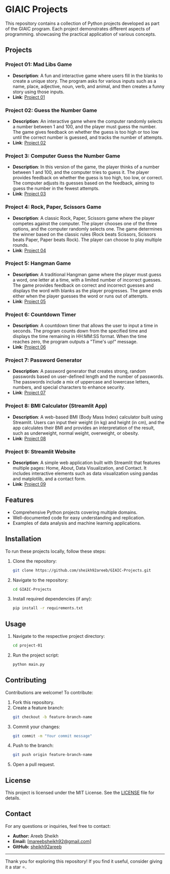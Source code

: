 # GIAIC Projects

This repository contains a collection of Python projects developed as part of the GIAIC program. Each project demonstrates different aspects of programming. showcasing the practical application of various concepts.

## Projects

### Project 01: **Mad Libs Game**
- **Description**: A fun and interactive game where users fill in the blanks to create a unique story. The program asks for various inputs such as a name, place, adjective, noun, verb, and animal, and then creates a funny story using those inputs.
- **Link**: [Project 01](https://github.com/sheikh92areeb/GIAIC-Projects/tree/main/project-01)

### Project 02: **Guess the Number Game**
- **Description**: An interactive game where the computer randomly selects a number between 1 and 100, and the player must guess the number. The game gives feedback on whether the guess is too high or too low until the correct number is guessed, and tracks the number of attempts.
- **Link**: [Project 02](https://github.com/sheikh92areeb/GIAIC-Projects/tree/main/project-02)

### Project 3: **Computer Guess the Number Game**
- **Description**: In this version of the game, the player thinks of a number between 1 and 100, and the computer tries to guess it. The player provides feedback on whether the guess is too high, too low, or correct. The computer adjusts its guesses based on the feedback, aiming to guess the number in the fewest attempts.
- **Link**: [Project 03](https://github.com/sheikh92areeb/GIAIC-Projects/tree/main/project-03)

### Project 4: **Rock, Paper, Scissors Game**
- **Description**: A classic Rock, Paper, Scissors game where the player competes against the computer. The player chooses one of the three options, and the computer randomly selects one. The game determines the winner based on the classic rules (Rock beats Scissors, Scissors beats Paper, Paper beats Rock). The player can choose to play multiple rounds.
- **Link**: [Project 04](https://github.com/sheikh92areeb/GIAIC-Projects/tree/main/project-04)

### Project 5: **Hangman Game**
- **Description**: A traditional Hangman game where the player must guess a word, one letter at a time, with a limited number of incorrect guesses. The game provides feedback on correct and incorrect guesses and displays the word with blanks as the player progresses. The game ends either when the player guesses the word or runs out of attempts.
- **Link**: [Project 05](https://github.com/sheikh92areeb/GIAIC-Projects/tree/main/project-05)

### Project 6: **Countdown Timer**
- **Description**: A countdown timer that allows the user to input a time in seconds. The program counts down from the specified time and displays the time remaining in HH:MM:SS format. When the time reaches zero, the program outputs a "Time's up!" message.
- **Link**: [Project 06](https://github.com/sheikh92areeb/GIAIC-Projects/tree/main/project-06)

### Project 7: **Password Generator**
- **Description**: A password generator that creates strong, random passwords based on user-defined length and the number of passwords. The passwords include a mix of uppercase and lowercase letters, numbers, and special characters to enhance security.
- **Link**: [Project 07](https://github.com/sheikh92areeb/GIAIC-Projects/tree/main/project-07)

### Project 8: **BMI Calculator (Streamlit App)**
- **Description**: A web-based BMI (Body Mass Index) calculator built using Streamlit. Users can input their weight (in kg) and height (in cm), and the app calculates their BMI and provides an interpretation of the result, such as underweight, normal weight, overweight, or obesity.
- **Link**: [Project 08](https://github.com/sheikh92areeb/GIAIC-Projects/tree/main/project-08)
   
### Project 9: **Streamlit Website**
- **Description**: A simple web application built with Streamlit that features multiple pages: Home, About, Data Visualization, and Contact. It includes interactive elements such as data visualization using pandas and matplotlib, and a contact form.
- **Link**: [Project 09](https://github.com/sheikh92areeb/GIAIC-Projects/tree/main/project-09)
   
## Features

- Comprehensive Python projects covering multiple domains.
- Well-documented code for easy understanding and replication.
- Examples of data analysis and machine learning applications.

## Installation

To run these projects locally, follow these steps:

1. Clone the repository:
   ```bash
   git clone https://github.com/sheikh92areeb/GIAIC-Projects.git
   ```
2. Navigate to the repository:
   ```bash
   cd GIAIC-Projects
   ```
3. Install required dependencies (if any):
   ```bash
   pip install -r requirements.txt
   ```

## Usage

1. Navigate to the respective project directory:
   ```bash
   cd project-01
   ```
2. Run the project script:
   ```bash
   python main.py
   ```

## Contributing

Contributions are welcome! To contribute:

1. Fork this repository.
2. Create a feature branch:
   ```bash
   git checkout -b feature-branch-name
   ```
3. Commit your changes:
   ```bash
   git commit -m "Your commit message"
   ```
4. Push to the branch:
   ```bash
   git push origin feature-branch-name
   ```
5. Open a pull request.

## License

This project is licensed under the MIT License. See the [LICENSE](LICENSE) file for details.

## Contact

For any questions or inquiries, feel free to contact:

- **Author:** Areeb Sheikh
- **Email:** [mareebsheikh92@gmail.com]
- **GitHub:** [sheikh92areeb](https://github.com/sheikh92areeb)

---

Thank you for exploring this repository! If you find it useful, consider giving it a star ⭐.
